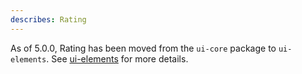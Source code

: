 ```yaml
---
describes: Rating
---
```


As of 5.0.0, Rating has been moved from the `ui-core` package to `ui-elements`.
See [ui-elements](#ui-elements) for more details.
